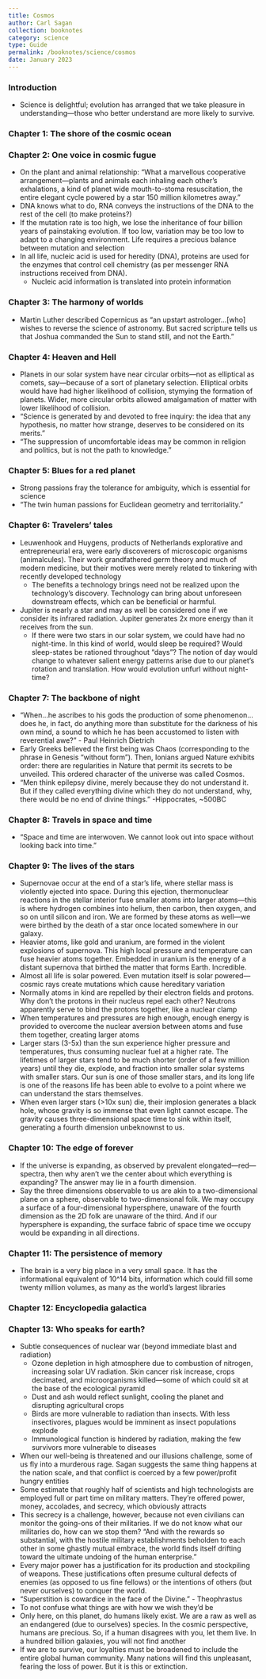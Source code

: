 ```yaml
---
title: Cosmos
author: Carl Sagan
collection: booknotes
category: science
type: Guide
permalink: /booknotes/science/cosmos
date: January 2023
---
```


### Introduction
*	Science is delightful; evolution has arranged that we take pleasure in understanding—those who better understand are more likely to survive.
### Chapter 1: The shore of the cosmic ocean
### Chapter 2: One voice in cosmic fugue
*	On the plant and animal relationship: “What a marvellous cooperative arrangement—plants and animals each inhaling each other’s exhalations, a kind of planet wide mouth-to-stoma resuscitation, the entire elegant cycle powered by a star 150 million kilometres away.”
*	DNA knows what to do, RNA conveys the instructions of the DNA to the rest of the cell (to make proteins?)
*	If the mutation rate is too high, we lose the inheritance of four billion years of painstaking evolution. If too low, variation may be too low to adapt to a changing environment. Life requires a precious balance between mutation and selection
*	In all life, nucleic acid is used for heredity (DNA), proteins are used for the enzymes that control cell chemistry (as per messenger RNA instructions received from DNA).
    * Nucleic acid information is translated into protein information
### Chapter 3: The harmony of worlds
*	Martin Luther described Copernicus as “an upstart astrologer…[who] wishes to reverse the science of astronomy. But sacred scripture tells us that Joshua commanded the Sun to stand still, and not the Earth.”
### Chapter 4: Heaven and Hell
*	Planets in our solar system have near circular orbits—not as elliptical as comets, say—because of a sort of planetary selection. Elliptical orbits would have had higher likelihood of collision, stymying the formation of planets. Wider, more circular orbits allowed amalgamation of matter with lower likelihood of collision.
*	“Science is generated by and devoted to free inquiry: the idea that any hypothesis, no matter how strange, deserves to be considered on its merits.”
*	“The suppression of uncomfortable ideas may be common in religion and politics, but is not the path to knowledge.”
### Chapter 5: Blues for a red planet
*	Strong passions fray the tolerance for ambiguity, which is essential for science
*	“The twin human passions for Euclidean geometry and territoriality.”
### Chapter 6: Travelers’ tales
*	Leuwenhook and Huygens, products of Netherlands explorative and entrepreneurial era, were early discoverers of microscopic organisms (animalcules). Their work grandfathered germ theory and much of modern medicine, but their motives were merely related to tinkering with recently developed technology
    * The benefits a technology brings need not be realized upon the technology’s discovery. Technology can bring about unforeseen downstream effects, which can be beneficial or harmful.
*	Jupiter is nearly a star and may as well be considered one if we consider its infrared radiation. Jupiter generates 2x more energy than it receives from the sun.
    * If there were two stars in our solar system, we could have had no night-time. In this kind of world, would sleep be required? Would sleep-states be rationed throughout “days”? The notion of day would change to whatever salient energy patterns arise due to our planet’s rotation and translation. How would evolution unfurl without night-time?
### Chapter 7: The backbone of night
*	“When…he ascribes to his gods the production of some phenomenon…does he, in fact, do anything more than substitute for the darkness of his own mind, a sound to which he has been accustomed to listen with reverential awe?” - Paul Heinrich Dietrich
*	Early Greeks believed the first being was Chaos (corresponding to the phrase in Genesis “without form”). Then, Ionians argued Nature exhibits order: there are regularities in Nature that permit its secrets to be unveiled. This ordered character of the universe was called Cosmos.
*	“Men think epilepsy divine, merely because they do not understand it. But if they called everything divine which they do not understand, why, there would be no end of divine things.” -Hippocrates, ~500BC
### Chapter 8: Travels in space and time
*	“Space and time are interwoven. We cannot look out into space without looking back into time.”
### Chapter 9: The lives of the stars
*	Supernovae occur at the end of a star’s life, where stellar mass is violently ejected into space. During this ejection, thermonuclear reactions in the stellar interior fuse smaller atoms into larger atoms—this is where hydrogen combines into helium, then carbon, then oxygen, and so on until silicon and iron. We are formed by these atoms as well—we were birthed by the death of a star once located somewhere in our galaxy.
*	Heavier atoms, like gold and uranium, are formed in the violent explosions of supernova. This high local pressure and temperature can fuse heavier atoms together. Embedded in uranium is the energy of a distant supernova that birthed the matter that forms Earth. Incredible.
*	Almost all life is solar powered. Even mutation itself is solar powered—cosmic rays create mutations which cause hereditary variation
*	Normally atoms in kind are repelled by their electron fields and protons. Why don’t the protons in their nucleus repel each other? Neutrons apparently serve to bind the protons together, like a nuclear clamp
*	When temperatures and pressures are high enough, enough energy is provided to overcome the nuclear aversion between atoms and fuse them together, creating larger atoms
*	Larger stars (3-5x) than the sun experience higher pressure and temperatures, thus consuming nuclear fuel at a higher rate. The lifetimes of larger stars tend to be much shorter (order of a few million years) until they die, explode, and fraction into smaller solar systems with smaller stars. Our sun is one of those smaller stars, and its long life is one of the reasons life has been able to evolve to a point where we can understand the stars themselves.
*	When even larger stars (>10x sun) die, their implosion generates a black hole, whose gravity is so immense that even light cannot escape. The gravity causes three-dimensional space time to sink within itself, generating a fourth dimension unbeknownst to us.
### Chapter 10: The edge of forever
*	If the universe is expanding, as observed by prevalent elongated—red—spectra, then why aren’t we the center about which everything is expanding? The answer may lie in a fourth dimension.
*	Say the three dimensions observable to us are akin to a two-dimensional plane on a sphere, observable to two-dimensional folk. We may occupy a surface of a four-dimensional hypersphere, unaware of the fourth dimension as the 2D folk are unaware of the third. And if our hypersphere is expanding, the surface fabric of space time we occupy would be expanding in all directions.
### Chapter 11: The persistence of memory
*	The brain is a very big place in a very small space. It has the informational equivalent of 10^14 bits, information which could fill some twenty million volumes, as many as the world’s largest libraries
### Chapter 12: Encyclopedia galactica
### Chapter 13: Who speaks for earth?
*	Subtle consequences of nuclear war (beyond immediate blast and radiation)
    * Ozone depletion in high atmosphere due to combustion of nitrogen, increasing solar UV radiation. Skin cancer risk increase, crops decimated, and microorganisms killed—some of which could sit at the base of the ecological pyramid
    * Dust and ash would reflect sunlight, cooling the planet and disrupting agricultural crops
    * Birds are more vulnerable to radiation than insects. With less insectivores, plagues would be imminent as insect populations explode
    * Immunological function is hindered by radiation, making the few survivors more vulnerable to diseases
*	When our well-being is threatened and our illusions challenge, some of us fly into a murderous rage. Sagan suggests the same thing happens at the nation scale, and that conflict is coerced by a few power/profit hungry entities
*	Some estimate that roughly half of scientists and high technologists are employed full or part time on military matters. They’re offered power, money, accolades, and secrecy, which obviously attracts
*	This secrecy is a challenge, however, because not even civilians can monitor the going-ons of their militaries. If we do not know what our militaries do, how can we stop them? “And with the rewards so substantial, with the hostile military establishments beholden to each other in some ghastly mutual embrace, the world finds itself drifting toward the ultimate undoing of the human enterprise.”
*	Every major power has a justification for its production and stockpiling of weapons. These justifications often presume cultural defects of enemies (as opposed to us fine fellows) or the intentions of others (but never ourselves) to conquer the world.
*	“Superstition is cowardice in the face of the Divine.” - Theophrastus
*	To not confuse what things are with how we wish they’d be
*	Only here, on this planet, do humans likely exist. We are a raw as well as an endangered (due to ourselves) species. In the cosmic perspective, humans are precious. So, if a human disagrees with you, let them live. In a hundred billion galaxies, you will not find another
*	If we are to survive, our loyalties must be broadened to include the entire global human community. Many nations will find this unpleasant, fearing the loss of power. But it is this or extinction.
